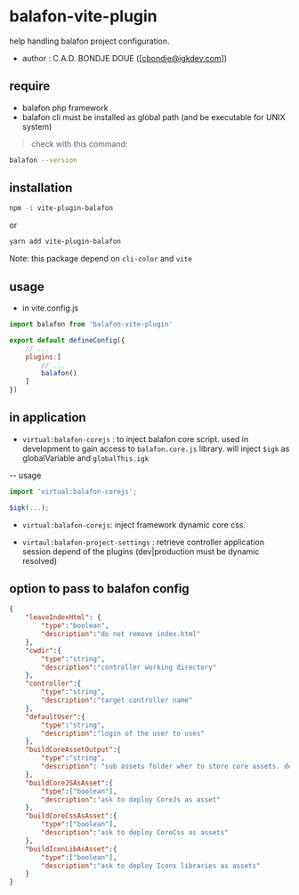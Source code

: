 # balafon-vite-plugin

help handling balafon project configuration. 

- author : C.A.D. BONDJE DOUE ([cbondje@igkdev.com])

## require

- balafon php framework
- balafon cli must be installed as global path (and be executable for UNIX system)

> check with this command:

```bash
balafon --version
```

## installation 

```bash
npm -i vite-plugin-balafon
```
or 
```bash
yarn add vite-plugin-balafon
```

Note: this package depend on `cli-color` and `vite`

## usage
- in vite.config.js

```js
import balafon from 'balafon-vite-plugin'

export default defineConfig({
    // ...
    plugins:[
        // ...
        balafon()
    ]
})

```


## in application 

- `virtual:balafon-corejs` : to inject balafon core script. used in development to gain access to `balafon.core.js` library. will inject `$igk` as globalVariable and `globalThis.igk`

-- usage
```js
import 'virtual:balafon-corejs';

$igk(...);
```
- `virtual:balafon-corejs`: inject framework dynamic core css.

- `virtaul:balafon-project-settings` : retrieve controller application session depend of the plugins (dev|production must be dynamic resolved)




## option to pass to balafon config
```json
{
    "leaveIndexHtml": {
        "type":"boolean",
        "description":"do not remove index.html"
    },
    "cwdir":{
        "type":"string",
        "description":"controller working directory"
    },
    "controller":{
        "type":"string",
        "description":"target controller name"
    },
    "defaultUser":{
        "type":"string",
        "description":"login of the user to uses"
    },
    "buildCoreAssetOutput":{
        "type":"string",
        "description": "sub assets folder wher to store core assets. default will be \"balafon/\""
    },
    "buildCoreJSAsAsset":{
        "type":["boolean"],
        "description":"ask to deploy CoreJs as asset"
    },
    "buildCoreCssAsAsset":{
        "type":["boolean"],
        "description":"ask to deploy CoreCss as assets"
    },
    "buildIconLibAsAsset":{
        "type":["boolean"],
        "description":"ask to deploy Icons libraries as assets"
    }
}
```